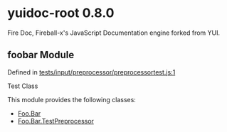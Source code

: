 
# yuidoc-root 0.8.0

Fire Doc, Fireball-x&#x27;s JavaScript Documentation engine forked from YUI.


## foobar Module



Defined in [tests/input/preprocessor/preprocessortest.js:1](../files/tests_input_preprocessor_preprocessortest.js.html#l1)



Test Class


This module provides the following classes:
  - [Foo.Bar](../classes/Foo.Bar.md)
  - [Foo.Bar.TestPreprocessor](../classes/Foo.Bar.TestPreprocessor.md)


